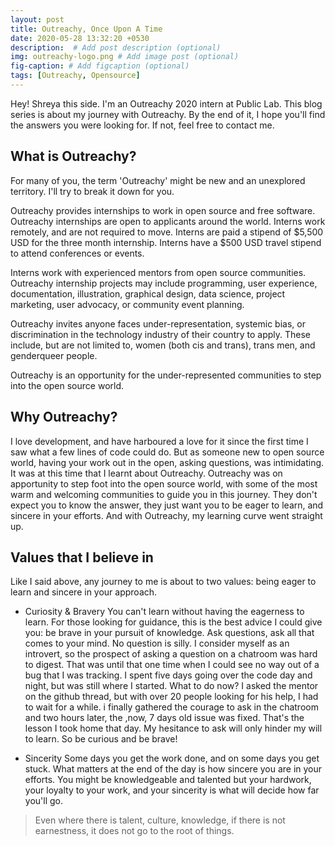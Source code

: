 ```yaml
---
layout: post
title: Outreachy, Once Upon A Time
date: 2020-05-28 13:32:20 +0530
description:  # Add post description (optional)
img: outreachy-logo.png # Add image post (optional)
fig-caption: # Add figcaption (optional)
tags: [Outreachy, Opensource]
---
```

Hey! Shreya this side. I'm an Outreachy 2020 intern at Public Lab. This blog series is about my journey with Outreachy. By the end of it, I hope you'll find the answers you were looking for. If not, feel free to contact me.

## What is Outreachy?
For many of you, the term 'Outreachy' might be new and an unexplored territory. I'll try to break it down for you. 

Outreachy provides internships to work in open source and free software.  Outreachy internships are open to applicants around the world. Interns work remotely, and are not required to move. Interns are paid a stipend of $5,500 USD for the three month internship. Interns have a $500 USD travel stipend to attend conferences or events.

Interns work with experienced mentors from open source communities. Outreachy internship projects may include programming, user experience, documentation, illustration, graphical design,  data science, project marketing, user advocacy, or community event planning.

Outreachy invites anyone faces under-representation, systemic bias, or discrimination in the technology industry of their country to apply. These include, but are not limited to, women (both cis and trans), trans men, and genderqueer people.

Outreachy is an opportunity for the under-represented communities to step into the open source world.

## Why Outreachy?
I love development, and have harboured a love for it since the first time I saw what a few lines of code could do. But as someone new to open source world, having your work out in the open, asking questions, was intimidating. It was at this time that I learnt about Outreachy. Outreachy was on apportunity to step foot into the open source world, with some of the most warm and welcoming communities to guide you in this journey. They don't expect you to know the answer, they just want you to be eager to learn, and sincere in your efforts. And with Outreachy, my learning curve went straight up.

## Values that I believe in
Like I said above, any journey to me is about to two values: being eager to learn and sincere in your approach.

* Curiosity & Bravery
You can't learn without having the eagerness to learn. For those looking for guidance, this is the best advice I could give you: be brave in your pursuit of knowledge. Ask questions, ask all that comes to your mind. No question is silly. 
I consider myself as an introvert, so the prospect of asking a question on a chatroom was hard to digest. That was until that one time when I could see no way out of a bug that I was tracking. I spent five days going over the code day and night, but was still where I started. What to do now? I asked the mentor on the github thread, but with over 20 people looking for his help, I had to wait for a while. i finally gathered the courage to ask in the chatroom and two hours later, the ,now, 7 days old issue was fixed. That's the lesson I took home that day. My hesitance to ask will only hinder my will to learn. 
So be curious and be brave!

* Sincerity
Some days you get the work done, and on some days you get stuck. What matters at the end of the day is how sincere you are in your efforts. You might be knowledgeable and talented but your hardwork, your loyalty to your work, and your sincerity is what will decide how far you'll go.

> Even where there is talent, culture, knowledge, if there is not earnestness, it does not go to the root of things.
